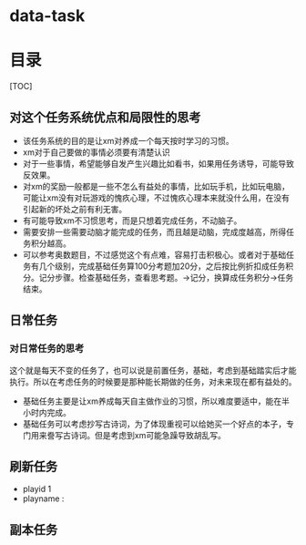 # data-task
# 目录
[TOC]
## 对这个任务系统优点和局限性的思考
- 该任务系统的目的是让xm对养成一个每天按时学习的习惯。
- xm对于自己要做的事情必须要有清楚认识
- 对于一些事情，希望能够自发产生兴趣比如看书，如果用任务诱导，可能导致反效果。
- 对xm的奖励一般都是一些不怎么有益处的事情，比如玩手机，比如玩电脑，可能让xm没有对玩游戏的愧疚心理，不过愧疚心理本来就没什么用，在没有引起新的坏处之前有利无害。
- 有可能导致xm不习惯思考，而是只想着完成任务，不动脑子。
- 需要安排一些需要动脑才能完成的任务，而且越是动脑，完成度越高，所得任务积分越高。
- 可以参考奥数题目，不过感觉这个有点难，容易打击积极心。或者对于基础任务有几个级别，完成基础任务算100分考题加20分，之后按比例折扣成任务积分。记分步骤。检查基础任务，查看思考题。->记分，换算成任务积分->任务结束。
## 日常任务
### 对日常任务的思考
这个就是每天不变的任务了，也可以说是前置任务，基础，考虑到基础踏实后才能执行。所以在考虑任务的时候要是那种能长期做的任务，对未来现在都有益处的。
- 基础任务主要是让xm养成每天自主做作业的习惯，所以难度要适中，能在半小时内完成。
- 基础任务可以考虑抄写古诗词，为了体现重视可以给她买一个好点的本子，专门用来誊写古诗词。但是考虑到xm可能急躁导致胡乱写。
## 刷新任务
- playid 1
- playname :
## 副本任务
